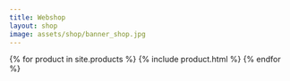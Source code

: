 ```yaml
---
title: Webshop
layout: shop
image: assets/shop/banner_shop.jpg
---
```

{% for product in site.products %}
  {% include product.html %}
{% endfor %}
